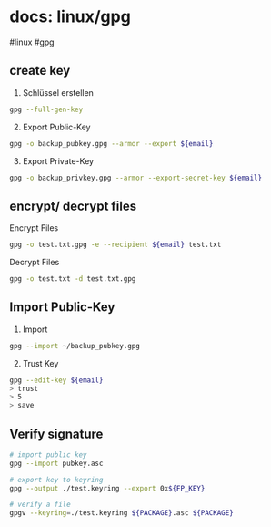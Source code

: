 # docs: linux/gpg
#linux #gpg
## create key
1. Schlüssel erstellen
```bash
gpg --full-gen-key
```

2. Export Public-Key
```bash
gpg -o backup_pubkey.gpg --armor --export ${email}
```

3. Export Private-Key
```bash
gpg -o backup_privkey.gpg --armor --export-secret-key ${email}
```

## encrypt/ decrypt files
Encrypt Files
```bash
gpg -o test.txt.gpg -e --recipient ${email} test.txt
```

Decrypt Files
```bash
gpg -o test.txt -d test.txt.gpg
```

## Import Public-Key
1. Import
```bash
gpg --import ~/backup_pubkey.gpg
```
2. Trust Key
```bash
gpg --edit-key ${email}
> trust
> 5
> save
```

## Verify signature

```bash
# import public key
gpg --import pubkey.asc

# export key to keyring
gpg --output ./test.keyring --export 0x${FP_KEY}

# verify a file
gpgv --keyring=./test.keyring ${PACKAGE}.asc ${PACKAGE}
```